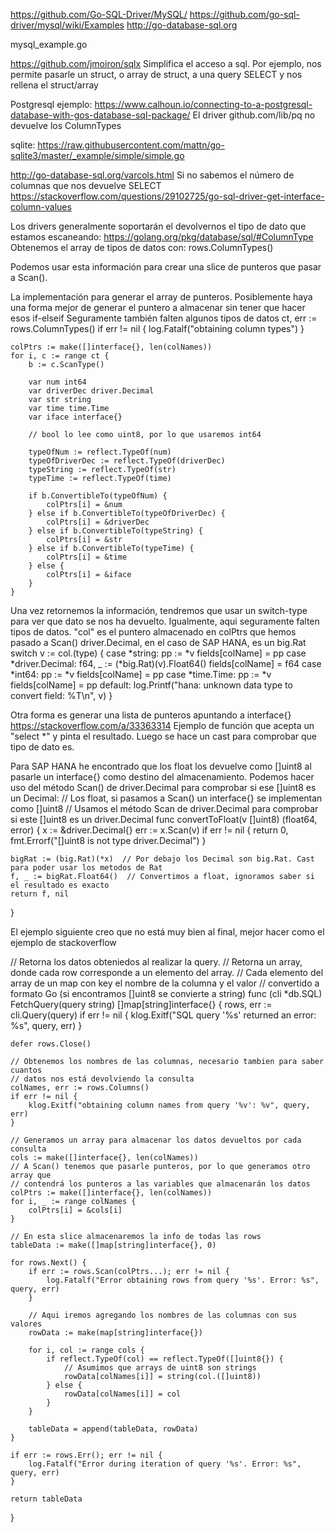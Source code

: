 https://github.com/Go-SQL-Driver/MySQL/
https://github.com/go-sql-driver/mysql/wiki/Examples
http://go-database-sql.org

mysql_example.go



https://github.com/jmoiron/sqlx
Simplifica el acceso a sql.
Por ejemplo, nos permite pasarle un struct, o array de struct, a una query SELECT y nos rellena el struct/array


Postgresql ejemplo: https://www.calhoun.io/connecting-to-a-postgresql-database-with-gos-database-sql-package/
El driver github.com/lib/pq no devuelve los ColumnTypes

sqlite: https://raw.githubusercontent.com/mattn/go-sqlite3/master/_example/simple/simple.go


http://go-database-sql.org/varcols.html
Si no sabemos el número de columnas que nos devuelve SELECT
https://stackoverflow.com/questions/29102725/go-sql-driver-get-interface-column-values

Los drivers generalmente soportarán el devolvernos el tipo de dato que estamos escaneando:
https://golang.org/pkg/database/sql/#ColumnType
Obtenemos el array de tipos de datos con: rows.ColumnTypes()

Podemos usar esta información para crear una slice de punteros que pasar a Scan().

La implementación para generar el array de punteros.
Posiblemente haya una forma mejor de generar el puntero a almacenar sin tener que hacer esos if-elseif
Seguramente también falten algunos tipos de datos
	ct, err := rows.ColumnTypes()
	if err != nil {
		log.Fatalf("obtaining column types")
	}

	colPtrs := make([]interface{}, len(colNames))
	for i, c := range ct {
		b := c.ScanType()

		var num int64
		var driverDec driver.Decimal
		var str string
		var time time.Time
		var iface interface{}

		// bool lo lee como uint8, por lo que usaremos int64

		typeOfNum := reflect.TypeOf(num)
		typeOfDriverDec := reflect.TypeOf(driverDec)
		typeString := reflect.TypeOf(str)
		typeTime := reflect.TypeOf(time)

		if b.ConvertibleTo(typeOfNum) {
			colPtrs[i] = &num
		} else if b.ConvertibleTo(typeOfDriverDec) {
			colPtrs[i] = &driverDec
		} else if b.ConvertibleTo(typeString) {
			colPtrs[i] = &str
		} else if b.ConvertibleTo(typeTime) {
			colPtrs[i] = &time
		} else {
			colPtrs[i] = &iface
		}
	}


Una vez retornemos la información, tendremos que usar un switch-type para ver que dato se nos ha devuelto.
Igualmente, aqui seguramente falten tipos de datos. "col" es el puntero almacenado en colPtrs que hemos pasado a Scan()
driver.Decimal, en el caso de SAP HANA, es un big.Rat
	switch v := col.(type) {
	case *string:
		pp := *v
		fields[colName] = pp
	case *driver.Decimal:
		f64, _ := (*big.Rat)(v).Float64()
		fields[colName] = f64
	case *int64:
		pp := *v
		fields[colName] = pp
	case *time.Time:
		pp := *v
		fields[colName] = pp
	default:
		log.Printf("hana: unknown data type to convert field: %T\n", v)
	}



Otra forma es generar una lista de punteros apuntando a interface{}
https://stackoverflow.com/a/33363314
Ejemplo de función que acepta un "select *" y pinta el resultado.
Luego se hace un cast para comprobar que tipo de dato es.

Para SAP HANA he encontrado que los float los devuelve como []uint8 al pasarle un interface{} como destino del almacenamiento.
Podemos hacer uso del método Scan() de driver.Decimal para comprobar si ese []uint8 es un Decimal:
// Los float, si pasamos a Scan() un interface{} se implementan como []uint8
// Usamos el método Scan de driver.Decimal para comprobar si este []uint8 es un driver.Decimal
func convertToFloat(v []uint8) (float64, error) {
	x := &driver.Decimal{}
	err := x.Scan(v)
	if err != nil {
		return 0, fmt.Errorf("[]uint8 is not type driver.Decimal")
	}

	bigRat := (big.Rat)(*x)  // Por debajo los Decimal son big.Rat. Cast para poder usar los metodos de Rat
	f, _ := bigRat.Float64()  // Convertimos a float, ignoramos saber si el resultado es exacto
	return f, nil
}






El ejemplo siguiente creo que no está muy bien al final, mejor hacer como el ejemplo de stackoverflow

// Retorna los datos obteniedos al realizar la query.
// Retorna un array, donde cada row corresponde a un elemento del array.
// Cada elemento del array de un map con key el nombre de la columna y el valor
// convertido a formato Go (si encontramos []uint8 se convierte a string)
func (cli *db.SQL) FetchQuery(query string) []map[string]interface{} {
	rows, err := cli.Query(query)
	if err != nil {
		klog.Exitf("SQL query '%s' returned an error: %s", query, err)
	}

	defer rows.Close()

	// Obtenemos los nombres de las columnas, necesario tambien para saber cuantos
	// datos nos está devolviendo la consulta
	colNames, err := rows.Columns()
	if err != nil {
		klog.Exitf("obtaining column names from query '%v': %v", query, err)
	}

	// Generamos un array para almacenar los datos devueltos por cada consulta
	cols := make([]interface{}, len(colNames))
	// A Scan() tenemos que pasarle punteros, por lo que generamos otro array que
	// contendrá los punteros a las variables que almacenarán los datos
	colPtrs := make([]interface{}, len(colNames))
	for i, _ := range colNames {
		colPtrs[i] = &cols[i]
	}

	// En esta slice almacenaremos la info de todas las rows
	tableData := make([]map[string]interface{}, 0)

	for rows.Next() {
		if err := rows.Scan(colPtrs...); err != nil {
			log.Fatalf("Error obtaining rows from query '%s'. Error: %s", query, err)
		}

		// Aqui iremos agregando los nombres de las columnas con sus valores
		rowData := make(map[string]interface{})

		for i, col := range cols {
			if reflect.TypeOf(col) == reflect.TypeOf([]uint8{}) {
				// Asumimos que arrays de uint8 son strings
				rowData[colNames[i]] = string(col.([]uint8))
			} else {
				rowData[colNames[i]] = col
			}
		}

		tableData = append(tableData, rowData)
	}

	if err := rows.Err(); err != nil {
		log.Fatalf("Error during iteration of query '%s'. Error: %s", query, err)
	}

	return tableData
}

